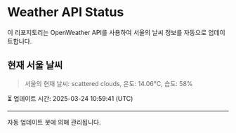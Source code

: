
# Weather API Status

이 리포지토리는 OpenWeather API를 사용하여 서울의 날씨 정보를 자동으로 업데이트합니다.

## 현재 서울 날씨
> 서울의 현재 날씨: scattered clouds, 온도: 14.06°C, 습도: 58%

⏳ 업데이트 시간: 2025-03-24 10:59:41 (UTC)

---
자동 업데이트 봇에 의해 관리됩니다.
